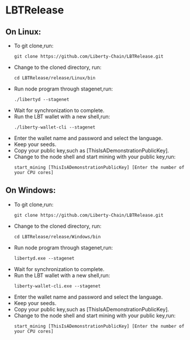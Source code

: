 # LBTRelease  
## On Linux:
* To git clone,run:  
	```
	git clone https://github.com/Liberty-Chain/LBTRelease.git
	```
* Change to the cloned directory, run:  
	```
	cd LBTRelease/release/Linux/bin
	```
* Run node program through stagenet,run:  
	```
	./libertyd --stagenet
	```
* Wait for synchronization to complete.
* Run the LBT wallet with a new shell,run:  
	```
	./liberty-wallet-cli --stagenet
	```
* Enter the wallet name and password and select the language.
* Keep your seeds.
* Copy your public key,such as [ThisIsADemonstrationPublicKey].
* Change to the node shell and start mining with your public key,run:  
	```
	start_mining [ThisIsADemonstrationPublicKey] [Enter the number of your CPU cores]
	``` 
## On Windows:  
* To git clone,run:  
	```
	git clone https://github.com/Liberty-Chain/LBTRelease.git
	```
* Change to the cloned directory, run:  
	```
	cd LBTRelease/release/Windows/bin
	```
* Run node program through stagenet,run:  
	```
	libertyd.exe --stagenet
	```
* Wait for synchronization to complete.
* Run the LBT wallet with a new shell,run:  
	```
	liberty-wallet-cli.exe --stagenet
	```
* Enter the wallet name and password and select the language.
* Keep your seeds.
* Copy your public key,such as [ThisIsADemonstrationPublicKey].
* Change to the node shell and start mining with your public key,run:  
	```
	start_mining [ThisIsADemonstrationPublicKey] [Enter the number of your CPU cores]
	```